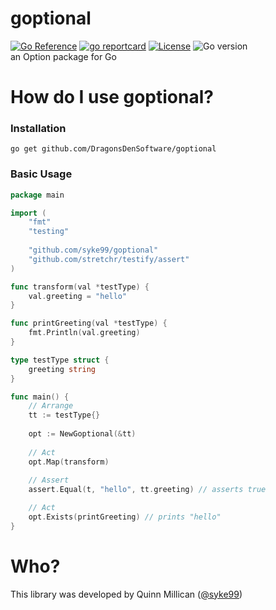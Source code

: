 # goptional
[![Go Reference](https://pkg.go.dev/badge/github.com/syke99/goptional.svg)](https://pkg.go.dev/github.com/syke99/goptional)
[![go reportcard](https://goreportcard.com/badge/github.com/syke99/goptional)](https://goreportcard.com/report/github.com/syke99/goptional)
[![License](https://img.shields.io/github/license/syke99/goptional)](https://github.com/syke99/goptional/blob/master/LICENSE)
![Go version](https://img.shields.io/github/go-mod/go-version/syke99/goptional)</br>
an Option package for Go

How do I use goptional?
====

### Installation

```
go get github.com/DragonsDenSoftware/goptional
```

### Basic Usage

```go
package main

import (
	"fmt"
	"testing"
    
	"github.com/syke99/goptional"
	"github.com/stretchr/testify/assert"
)

func transform(val *testType) {
	val.greeting = "hello"
}

func printGreeting(val *testType) {
	fmt.Println(val.greeting)
}

type testType struct {
	greeting string
}

func main() {
    // Arrange
    tt := testType{}
    
    opt := NewGoptional(&tt)
    
    // Act
    opt.Map(transform)
    
    // Assert
    assert.Equal(t, "hello", tt.greeting) // asserts true

    // Act
    opt.Exists(printGreeting) // prints "hello"
}
```

Who?
====

This library was developed by Quinn Millican ([@syke99](https://github.com/syke99))

